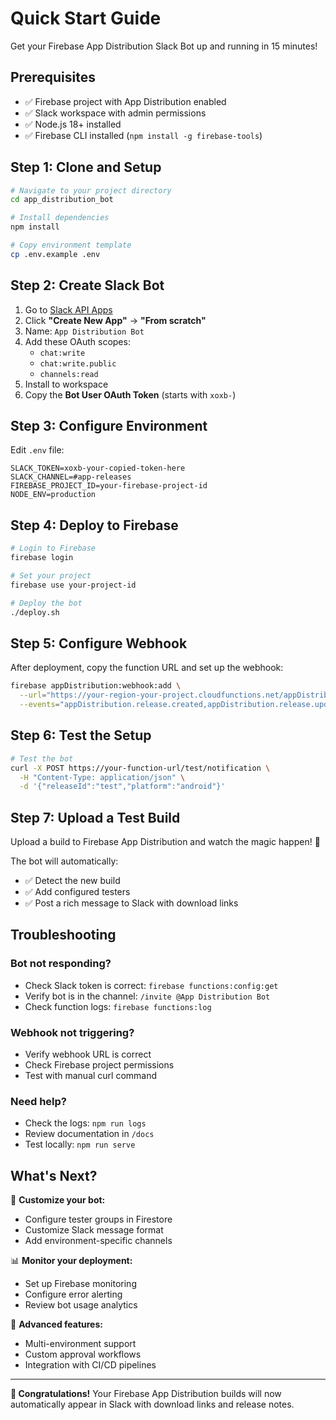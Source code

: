 # Quick Start Guide

Get your Firebase App Distribution Slack Bot up and running in 15 minutes!

## Prerequisites

- ✅ Firebase project with App Distribution enabled
- ✅ Slack workspace with admin permissions
- ✅ Node.js 18+ installed
- ✅ Firebase CLI installed (`npm install -g firebase-tools`)

## Step 1: Clone and Setup

```bash
# Navigate to your project directory
cd app_distribution_bot

# Install dependencies
npm install

# Copy environment template
cp .env.example .env
```

## Step 2: Create Slack Bot

1. Go to [Slack API Apps](https://api.slack.com/apps)
2. Click **"Create New App"** → **"From scratch"**
3. Name: `App Distribution Bot`
4. Add these OAuth scopes:
   - `chat:write`
   - `chat:write.public`
   - `channels:read`
5. Install to workspace
6. Copy the **Bot User OAuth Token** (starts with `xoxb-`)

## Step 3: Configure Environment

Edit `.env` file:

```env
SLACK_TOKEN=xoxb-your-copied-token-here
SLACK_CHANNEL=#app-releases
FIREBASE_PROJECT_ID=your-firebase-project-id
NODE_ENV=production
```

## Step 4: Deploy to Firebase

```bash
# Login to Firebase
firebase login

# Set your project
firebase use your-project-id

# Deploy the bot
./deploy.sh
```

## Step 5: Configure Webhook

After deployment, copy the function URL and set up the webhook:

```bash
firebase appDistribution:webhook:add \
  --url="https://your-region-your-project.cloudfunctions.net/appDistributionBot/webhook/app-distribution" \
  --events="appDistribution.release.created,appDistribution.release.updated"
```

## Step 6: Test the Setup

```bash
# Test the bot
curl -X POST https://your-function-url/test/notification \
  -H "Content-Type: application/json" \
  -d '{"releaseId":"test","platform":"android"}'
```

## Step 7: Upload a Test Build

Upload a build to Firebase App Distribution and watch the magic happen! 🎉

The bot will automatically:
- ✅ Detect the new build
- ✅ Add configured testers
- ✅ Post a rich message to Slack with download links

## Troubleshooting

### Bot not responding?
- Check Slack token is correct: `firebase functions:config:get`
- Verify bot is in the channel: `/invite @App Distribution Bot`
- Check function logs: `firebase functions:log`

### Webhook not triggering?
- Verify webhook URL is correct
- Check Firebase project permissions
- Test with manual curl command

### Need help?
- Check the logs: `npm run logs`
- Review documentation in `/docs`
- Test locally: `npm run serve`

## What's Next?

🔧 **Customize your bot:**
- Configure tester groups in Firestore
- Customize Slack message format
- Add environment-specific channels

📊 **Monitor your deployment:**
- Set up Firebase monitoring
- Configure error alerting
- Review bot usage analytics

🚀 **Advanced features:**
- Multi-environment support
- Custom approval workflows
- Integration with CI/CD pipelines

---

**🎉 Congratulations!** Your Firebase App Distribution builds will now automatically appear in Slack with download links and release notes.
